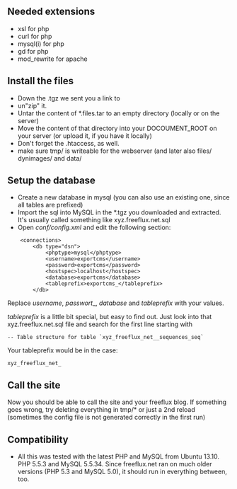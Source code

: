 ## Needed extensions

* xsl for php
* curl for php
* mysql(i) for php
* gd for php
* mod_rewrite for apache

## Install the files

* Down the .tgz we sent you a link to
* un"zip" it.
* Untar the content of *.files.tar to an empty directory (locally or on the server)
* Move the content of that directory into your DOCOUMENT_ROOT on your server (or upload it, if you have it locally)
* Don't forget the .htaccess, as well.
* make sure tmp/ is writeable for the webserver (and later also files/ dynimages/ and data/

## Setup the database

* Create a new database in mysql (you can also use an existing one, since all tables are prefixed)
* Import the sql into MySQL in the *.tgz you downloaded and extracted. It's usually called something like xyz.freeflux.net.sql
* Open _conf/config.xml_ and edit the following section:

````
    <connections>
        <db type="dsn">
            <phptype>mysql</phptype>
            <username>exportcms</username>
            <password>exportcms</password>
            <hostspec>localhost</hostspec>  
            <database>exportcms</database>
            <tableprefix>exportcms_</tableprefix>         
        </db>
````

Replace _username_, _passwort__, _database_ and _tableprefix_ with your values.

_tableprefix_ is a little bit special, but easy to find out. Just look into that xyz.freeflux.net.sql file and search for the first line starting with 

    -- Table structure for table `xyz_freeflux_net__sequences_seq`

Your tableprefix would be in the case:

    xyz_freeflux_net_

## Call the site

Now you should be able to call the site and your freeflux blog. If something goes wrong, try deleting everything in tmp/* or just a 2nd reload (sometimes the config file is not generated correctly in the first run)


## Compatibility

* All this was tested with the latest PHP and MySQL from Ubuntu  13.10. PHP 5.5.3 and MySQL 5.5.34. Since freeflux.net ran on much older versions (PHP 5.3 and MySQL 5.0), it should run in everything between, too.